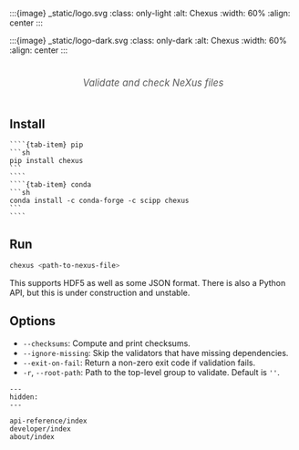 :::{image} _static/logo.svg
:class: only-light
:alt: Chexus
:width: 60%
:align: center
:::

:::{image} _static/logo-dark.svg
:class: only-dark
:alt: Chexus
:width: 60%
:align: center
:::

#

<div style="display: block;width: 100%;font-size:1.2em;font-style:italic;color:#5a5a5a;text-align: center;">
    Validate and check NeXus files
    </br></br>
</div>

## Install

`````{tab-set}
````{tab-item} pip
```sh
pip install chexus
```
````
````{tab-item} conda
```sh
conda install -c conda-forge -c scipp chexus
```
````
`````

## Run

```bash
chexus <path-to-nexus-file>
```

This supports HDF5 as well as some JSON format.
There is also a Python API, but this is under construction and unstable.

## Options

- `--checksums`: Compute and print checksums.
- `--ignore-missing`: Skip the validators that have missing dependencies.
- `--exit-on-fail`: Return a non-zero exit code if validation fails.
- `-r`, `--root-path`: Path to the top-level group to validate. Default is `''`.

```{toctree}
---
hidden:
---

api-reference/index
developer/index
about/index
```
